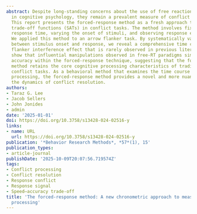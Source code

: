 ```yaml
---
abstract: Despite long-standing concerns about the use of free reaction times (RTs)
  in cognitive psychology, they remain a prevalent measure of conflict resolution.
  This report presents the forced-response method as a fresh approach to examine speed–accuracy
  trade-off functions (SATs) in conflict tasks. The method involves fixing the overall
  response time, varying the onset of stimuli, and observing response expression.
  We applied this method to an arrow flanker task. By systematically varying the time
  between stimulus onset and response, we reveal a comprehensive time course of the
  flanker interference effect that is rarely observed in previous literature. We further
  show that influential manipulations observed in free-RT paradigms similarly affect
  accuracy within the forced-response technique, suggesting that the forced-response
  method retains the core cognitive processing characteristics of traditional free-RT
  conflict tasks. As a behavioral method that examines the time course of cognitive
  processing, the forced-response method provides a novel and more nuanced look into
  the dynamics of conflict resolution.
authors:
- Taraz G. Lee
- Jacob Sellers
- John Jonides
- admin
date: '2025-01-01'
doi: https://doi.org/10.3758/s13428-024-02516-y
links:
- name: URL
  url: https://doi.org/10.3758/s13428-024-02516-y
publication: '*Behavior Research Methods*, *57*(1), 15'
publication_types:
- article-journal
publishDate: '2025-10-09T20:07:56.719574Z'
tags:
- Conflict processing
- Conflict resolution
- Response conflict
- Response signal
- Speed–accuracy trade-off
title: 'The forced-response method: A new chronometric approach to measure conflict
  processing'
---
```

